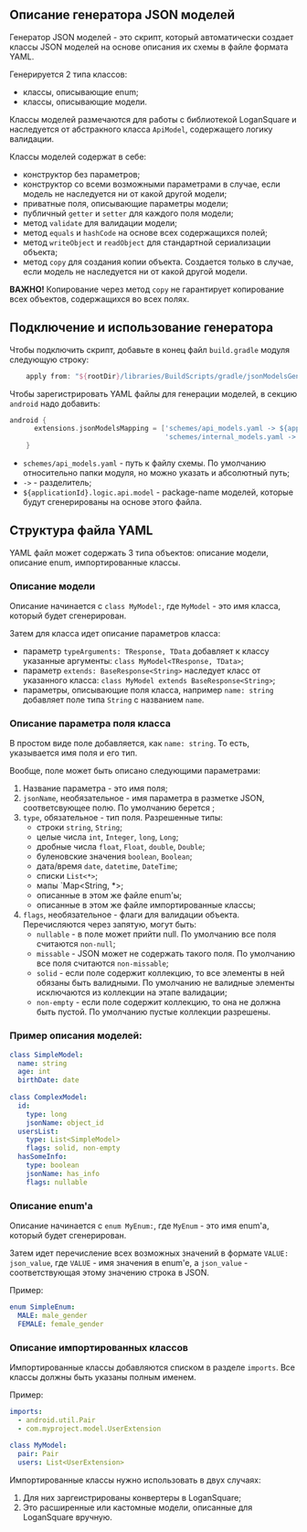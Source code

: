 ## Описание генератора JSON моделей

Генератор JSON моделей - это скрипт, который автоматически создает классы JSON моделей на основе описания их схемы в файле формата YAML.

Генерируется 2 типа классов:
- классы, описывающие enum;
- классы, описывающие модели.

Классы моделей размечаются для работы с библиотекой LoganSquare и наследуется от абстракного класса `ApiModel`, содержащего логику валидации.
 
Классы моделей содержат в себе:
- конструктор без параметров;
- конструктор со всеми возможными параметрами в случае, если модель не наследуется ни от какой другой модели;
- приватные поля, описывающие параметры модели;
- публичный `getter` и `setter` для каждого поля модели;
- метод `validate` для валидации модели;
- метод `equals` и `hashCode` на основе всех содержащихся полей;
- метод `writeObject` и `readObject` для стандартной сериализации объекта;
- метод `copy` для создания копии объекта. Создается только в случае, если модель не наследуется ни от какой другой модели.

**ВАЖНО!** Копирование через метод `copy` не гарантирует копирование всех объектов, содержащихся во всех полях.

## Подключение и использование генератора

Чтобы подключить скрипт, добавьте в конец файл `build.gradle` модуля следующую строку:
```gradle
    apply from: "${rootDir}/libraries/BuildScripts/gradle/jsonModelsGeneration.gradle"
```

Чтобы зарегистрировать YAML файлы для генерации моделей, в секцию `android` надо добавить:
```gradle
android {
      extensions.jsonModelsMapping = ['schemes/api_models.yaml -> ${applicationId}.logic.api.model',
                                      'schemes/internal_models.yaml -> ${applicationId}.logic.model']
    }
```
- `schemes/api_models.yaml` - путь к файлу схемы. По умолчанию относительно папки модуля, но можно указать и абсолютный путь;
- `->` - разделитель;
- `${applicationId}.logic.api.model` - package-name моделей, которые будут сгенерированы на основе этого файла.

## Структура файла YAML

YAML файл может содержать 3 типа объектов: описание модели, описание enum, импортированные классы.

### Описание модели
Описание начинается с `class MyModel:`, где `MyModel` - это имя класса, который будет сгенерирован.

Затем для класса идет описание параметров класса:
- параметр `typeArguments: TResponse, TData` добавляет к классу указанные аргументы: `class MyModel<TResponse, TData>`;
- параметр `extends: BaseResponse<String>` наследует класс от указанного класса: `class MyModel extends BaseResponse<String>`;
- параметры, описывающие поля класса, например `name: string` добавляет поле типа `String` с названием `name`.

### Описание параметра поля класса
В простом виде поле добавляется, как `name: string`. То есть, указывается имя поля и его тип.

Вообще, поле может быть описано следующими параметрами:
1. Название параметра - это имя поля;
2. `jsonName`, необязательное - имя параметра в разметке JSON, соответсвующее полю. По умолчанию берется ;
3. `type`, обязательное - тип поля. Разрешенные типы:
    - строки `string`, `String`;
    - целые числа `int`, `Integer`, `long`, `Long`;
    - дробные числа `float`, `Float`, `double`, `Double`;
    - буленовские значения `boolean`, `Boolean`;
    - дата/время `date`, `datetime`, `DateTime`;
    - списки `List<*>`;
    - мапы `Map<String, *>;
    - описанные в этом же файле enum'ы;
    - описанные в этом же файле импортированные классы;
4. `flags`, необязательное - флаги для валидации объекта. Перечисляются через запятую, могут быть: 
    - `nullable` - в поле может прийти null. По умолчанию все поля считаются `non-null`;
    - `missable` - JSON может не содержать такого поля. По умолчанию все поля считаются `non-missable`;
    - `solid` - если поле содержит коллекцию, то все элементы в ней обязаны быть валидными. По умолчанию не валидные элементы исключаются из коллекции на этапе валидации;
    - `non-empty` - если поле содержит коллекцию, то она не должна быть пустой. По умолчанию пустые коллекции разрешены.
    
### Пример описания моделей:
```yaml
class SimpleModel:
  name: string
  age: int
  birthDate: date
  
class ComplexModel:
  id:
    type: long
    jsonName: object_id
  usersList:
    type: List<SimpleModel>
    flags: solid, non-empty
  hasSomeInfo:
    type: boolean
    jsonName: has_info
    flags: nullable
```

### Описание enum'a
Описание начинается с `enum MyEnum:`, где `MyEnum` - это имя enum'a, который будет сгенерирован.

Затем идет перечисление всех возможных значений в формате `VALUE: json_value`, где `VALUE` - имя значения в enum'e, а `json_value` - соответствующая этому значению строка в JSON.

Пример:
```yaml
enum SimpleEnum:
  MALE: male_gender
  FEMALE: female_gender
```

### Описание импортированных классов
Импортированные классы добавляются списком в разделе `imports`. Все классы должны быть указаны полным именем.

Пример:
```yaml
imports:
  - android.util.Pair
  - com.myproject.model.UserExtension
  
class MyModel:
  pair: Pair
  users: List<UserExtension>
```
Импортированные классы нужно использовать в двух случаях:
1. Для них заргеистрированы конвертеры в LoganSquare;
2. Это расширенные или кастомные модели, описанные для LoganSquare вручную.

